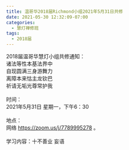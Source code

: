 ```yaml
---
title: 温哥华2018届Richmond小组2021年5月31日共修
date: 2021-05-30 12:32:09-07:00
categories:
  - 慧灯禅修班
tags:
  - 2018届
---
```

2018届温哥华慧灯小组共修通知：\
诸法等性本基法界中\
自现圆满三身游舞力\
离障本来怙主龙钦巴\
祈请无垢光尊常护我\
\
时间：\
2021年5月31日 星期一，下午6：30\
\
地点：\
网络 <https://zoom.us/j/7789995278> 。\
\
学习内容：十不善业 妄语